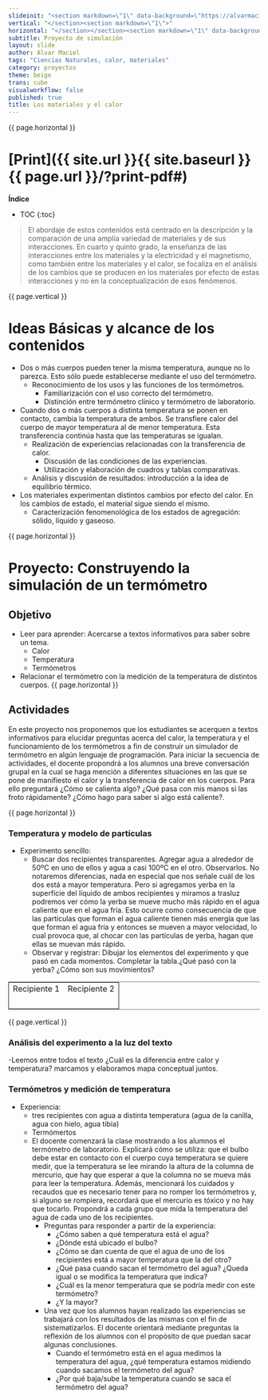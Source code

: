 ```yaml
---
slideinit: "<section markdown=\"1\" data-background=\"https://alvarmaciel.github.io/quintogrado/img/slidebackground.png\"><section markdown=\"1\">"
vertical: "</section><section markdown=\"1\">"
horizontal: "</section></section><section markdown=\"1\" data-background=\"https://alvarmaciel.github.io/quintogrado/img/slidebackground.png\"><section markdown=\"1\">"
subtitle: Proyecto de simulación
layout: slide
author: Alvar Maciel
tags: "Ciencias Naturales, calor, materiales"
category: proyectos
theme: beige
trans: cube
visualworkflow: false
published: true
title: Los materiales y el calor
---
```



{{ page.horizontal }}
# [Print]({{ site.url }}{{ site.baseurl }}{{ page.url }}/?print-pdf#)
**Índice**
* TOC
{:toc}

> El abordaje de estos contenidos está centrado en la descripción y la comparación de una amplia variedad de materiales y de sus interacciones.
> En cuarto y quinto grado, la enseñanza de las interacciones entre los materiales y la electricidad y el magnetismo, como también entre los materiales y el calor, se focaliza en el análisis de los cambios que se producen en los materiales por efecto de estas interacciones y no en la conceptualización de esos fenómenos.

{{ page.vertical }}
# Ideas Básicas y alcance de los contenidos

-   Dos o más cuerpos pueden tener la misma temperatura, aunque no lo parezca. Esto sólo puede establecerse mediante el uso del termómetro.
    -   Reconocimiento de los usos y las funciones de los termómetros.
        -   Familiarización con el uso correcto del termómetro.
        -   Distinción entre termómetro clínico y termómetro de laboratorio.
-   Cuando dos o más cuerpos a distinta temperatura se ponen en contacto, cambia la temperatura de ambos. Se transfiere calor del cuerpo de mayor temperatura al de menor temperatura. Esta transferencia continúa hasta que las temperaturas se igualan.
    -   Realización de experiencias relacionadas con la transferencia de calor.
        -   Discusión de las condiciones de las experiencias.
        -   Utilización y elaboración de cuadros y tablas comparativas.
    -   Análisis y discusión de resultados: introducción a la idea de equilibrio térmico.
-   Los materiales experimentan distintos cambios por efecto del calor. En los cambios de estado, el material sigue siendo el mismo.
    -   Caracterización fenomenológica de los estados de agregación: sólido, líquido y gaseoso.

{{ page.horizontal }}


# Proyecto: Construyendo la simulación de un termómetro

## Objetivo

-   Leer para aprender: Acercarse a textos informativos para saber sobre un tema.
    -   Calor
    -   Temperatura
    -   Termómetros
-   Relacionar el termómetro con la medición de la temperatura de distintos cuerpos.
{{ page.horizontal }}


## Actividades

En este proyecto nos proponemos que los estudiantes se acerquen a textos informativos para elucidar preguntas acerca del calor, la temperatura y el funcionamiento de los termómetros a fin de construir un simulador de termómetro en algún lenguaje de programación.
Para iniciar la secuencia de actividades, el docente propondrá a los alumnos una breve conversación grupal en la cual se haga mención a diferentes situaciones en las que se pone de manifiesto el calor y la transferencia de calor en los cuerpos. Para ello preguntará ¿Cómo se calienta algo? ¿Qué pasa con mis manos si las froto rápidamente? ¿Cómo hago para saber si algo está caliente?.

{{ page.horizontal }}


### Temperatura y modelo de partículas

-   Experimento sencillo:
    -   Buscar dos recipientes transparentes. Agregar agua a alrededor de 50ºC en uno de ellos y agua a casi 100ºC en el otro. Observarlos. No notaremos diferencias, nada en especial que nos señale cuál de los dos está a mayor temperatura. Pero si agregamos yerba en la superficie del líquido de ambos recipientes y miramos a trasluz podremos ver cómo la yerba se mueve mucho más rápido en el agua caliente que en el agua fría. Esto ocurre como consecuencia de que las partículas que forman el agua caliente tienen más energía que las que forman el agua fría y entonces se mueven a mayor velocidad, lo cual provoca que, al chocar con las partículas de yerba, hagan que ellas se muevan más rápido.
    -   Observar y registrar: Dibujar los elementos del experimento y que pasó en cada momentos. Completar la tabla.¿Qué pasó con la yerba? ¿Cómo son sus movimientos?

<table border="2" cellspacing="0" cellpadding="6" rules="groups" frame="hsides">


<colgroup>
<col  class="org-left" />

<col  class="org-left" />
</colgroup>
<tbody>
<tr>
<td class="org-left">Recipiente 1</td>
<td class="org-left">Recipiente 2</td>
</tr>


<tr>
<td class="org-left">&#xa0;</td>
<td class="org-left">&#xa0;</td>
</tr>
</tbody>
</table>


<a id="org7c24850"></a>
{{ page.vertical }}


### Análisis del experimento a la luz del texto

-Leemos entre todos el texto ¿Cuál es la diferencia entre calor y temperatura? marcamos y elaboramos mapa conceptual juntos.

### Termómetros y medición de temperatura

-   Experiencia:
    -   tres recipientes con agua a distinta temperatura (agua de la canilla, agua con hielo, agua tibia)
    -   Termómertos
    -   El docente comenzará la clase mostrando a los alumnos el termómetro de laboratorio. Explicará cómo se utiliza: que el bulbo debe estar en contacto con el cuerpo cuya temperatura se quiere medir, que la temperatura se lee mirando la altura de la columna de mercurio, que hay que esperar a que la columna no se mueva más para leer la temperatura. Además, mencionará los cuidados y recaudos que es necesario tener para no romper los termómetros y, si alguno se rompiera, recordará que el mercurio es tóxico y no hay que tocarlo. Propondrá a cada grupo que mida la temperatura del agua de cada uno de los recipientes.
        -   Preguntas para responder a partir de la experiencia:
            -   ¿Cómo saben a qué temperatura está el agua?
            -   ¿Dónde está ubicado el bulbo?
            -   ¿Cómo se dan cuenta de que el agua de uno de los recipientes está a mayor temperatura que la del otro?
            -   ¿Qué pasa cuando sacan el termómetro del agua? ¿Queda igual o se modifica la temperatura que indica?
            -   ¿Cuál es la menor temperatura que se podría medir con este termómetro?
            -   ¿Y la mayor?
        -   Una vez que los alumnos hayan realizado las experiencias se trabajará con los resultados de las mismas con el fin de sistematizarlos. El docente orientará mediante preguntas la reflexión de los alumnos con el propósito de que puedan sacar algunas conclusiones.
            -   Cuando el termómetro está en el agua medimos la temperatura del agua, ¿qué temperatura estamos midiendo cuando sacamos el termómetro del agua?
            -   ¿Por qué baja/sube la temperatura cuando se saca el termómetro del agua?

